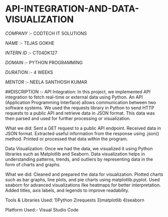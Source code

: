 # API-INTEGRATION-AND-DATA-VISUALIZATION

*COMPANY* :- CODTECH IT SOLUTIONS

*NAME* :- TEJAS GOKHE

*INTERN ID* :- CT04DK127

*DOMAIN* :- PYTHON PROGRAMMING

*DURATION* :- 4 WEEKS

*MENTOR* :- NEELA SANTHOSH KUMAR



##DISCRIPTION :-
API Integration:
In this project, we implemented API integration to fetch real-time or external data using Python. An API (Application Programming Interface) allows communication between two software systems. We used the requests library in Python to send HTTP requests to a public API and retrieve data in JSON format. This data was then parsed and used for further processing or visualization.

What we did:
Sent a GET request to a public API endpoint.
Received data in JSON format.
Extracted useful information from the response using .json() method.
Printed or processed that data within the program.

Data Visualization:
Once we had the data, we visualized it using Python libraries such as Matplotlib and Seaborn. Data visualization helps in understanding patterns, trends, and outliers by representing data in the form of charts and graphs.

What we did:
Cleaned and prepared the data for visualization.
Plotted charts such as bar graphs, line plots, and pie charts using matplotlib.pyplot.
Used seaborn for advanced visualizations like heatmaps for better interpretation.
Added titles, axis labels, and legends to improve readability.

Tools & Libraries Used:
1)Python
2)requests
3)matplotlib
4)seaborn

Platform Used:- Visual Studio Code

